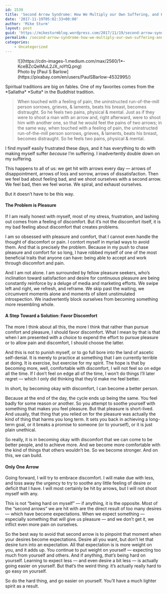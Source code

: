 ```yaml
---
id: 1539
title: 'Second Arrow Syndrome: How We Multiply our Own Suffering, and How We Might Avoid It'
date: '2017-11-19T05:02:33+00:00'
author: 'Mike Sturm'
layout: post
guid: 'https://mikesturmblog.wordpress.com/2017/11/19/second-arrow-syndrome-how-we-multiply-our-own-suffering-and-how-we-might-avoid-it/'
permalink: /second-arrow-syndrome-how-we-multiply-our-own-suffering-and-how-we-might-avoid-it/
categories:
    - Uncategorized
---
```


<figure class="wp-caption">![](https://cdn-images-1.medium.com/max/2560/1*-KceBZcQelMuL2JX_roYtQ.png)<figcaption class="wp-caption-text">Photo by [Paul S Barlow](https://pixabay.com/en/users/PaulSBarlow-4532995/)</figcaption></figure>Spiritual traditions are big on fables. One of my favorites comes from the *Sallatha* *Sutta* in the Buddhist tradition.

> When touched with a feeling of pain, the uninstructed run-of-the-mill person sorrows, grieves, &amp; laments, beats his breast, becomes distraught. So he feels two pains, physical &amp; mental. Just as if they were to shoot a man with an arrow and, right afterward, were to shoot him with another one, so that he would feel the pains of two arrows; in the same way, when touched with a feeling of pain, the uninstructed run-of-the-mill person sorrows, grieves, &amp; laments, beats his breast, becomes distraught. So he feels two pains, physical &amp; mental.

I find myself easily frustrated these days, and it has everything to do with making myself suffer *because* I’m suffering. I inadvertently double down on my suffering.

This happens to all of us: we get hit with arrows every day — arrows of disappointment, arrows of loss and sorrow, arrows of dissatisfaction. Then we feel bad about feeling bad, and we shoot ourselves with a second arrow. We feel bad, then we feel worse. We spiral, and exhaust ourselves.

But it doesn’t have to be this way.

#### The Problem is Pleasure

If I am really honest with myself, most of my stress, frustration, and lashing out comes from a feeling of discomfort. But it’s not the discomfort itself, it is my bad feeling about discomfort that creates problems.

I am so obsessed with pleasure and comfort, that I cannot even handle the thought of discomfort or pain. I contort myself in myriad ways to avoid them. And that is precisely the problem. Because in my push to chase pleasure and comfort for so long, I have robbed myself of one of the most beneficial traits that anyone can have: being able to accept and work through discomfort and pain.

And I am not alone. I am surrounded by fellow pleasure seekers, who’s inclination toward satisfaction and desire for continuous pleasure are being constantly reinforce by a deluge of media and marketing efforts. We swipe left and right, we refresh, and reframe. We skip past the waiting, we circumvent moments alone and moments of silent unstimulated introspection. We inadvertently block ourselves from becoming something more resembling whole.

#### A Step Toward a Solution: Favor Discomfort

The more I think about all this, the more I think that rather than pursue comfort and pleasure, I should favor discomfort. What I mean by that is that when I am presented with a choice to expend the effort to pursue pleasure or to allow pain and discomfort, I should choose the latter.

And this is not to punish myself, or to go full bore into the land of ascetic self-denial. It is merely to practice at something that I am currently terrible at doing. It is exercise, but exercise for my spirit. The hope is that by becoming more, well, comfortable with discomfort, I will not feel so on edge all the time. If I don’t feel on edge all of the time, I won’t do things I’ll later regret — which I only did thinking that they’d make me feel better.

In short, by becoming okay with discomfort, I can become a better person.

Because at the end of the day, the cycle ends up being the same. You feel badly for some reason or another. So you attempt to soothe yourself with something that makes you feel pleasure. But that pleasure is short-lived. And usually, that thing that you relied on for the pleasure was actually the kind of thing that harms you long term. It sets you back in achieving a long-term goal, or it breaks a promise to someone (or to yourself), or it is just plain unethical.

So really, it is in becoming okay with discomfort that we can come to be better people, and to achieve more. And we become more comfortable with the kind of things that others wouldn’t be. So we become stronger. And on this, we can build.

#### Only One Arrow

Going forward, I will try to embrace discomfort. I will make due with less, and toss away the urgency to try to soothe any little feeling of desire or deficit that I have. I will most certainly be hit by arrows, but I will not shoot myself with any.

This is not “being hard on myself” — if anything, it is the opposite. Most of the “second arrows” we are hit with are the direct result of too many desires — which have become expectations. When we expect something — especially something that will give us pleasure — and we don’t get it, we inflict even more pain on ourselves.

So the best way to avoid that second arrow is to pinpoint that moment when your desires become expectations. Desire all you want, but don’t let that desire turn into an expectation. All that expectation is is more weight on you, and it adds up. You continue to put weight on yourself — expecting too much from yourself and others. And if anything, *that’s* being hard on yourself. Learning to expect less — and even desire a bit less — is actually going easier on yourself. But that’s the weird thing: it’s actually really hard to go easy on yourself.

So do the hard thing, and go easier on yourself. You’ll have a much lighter spirit as a result.